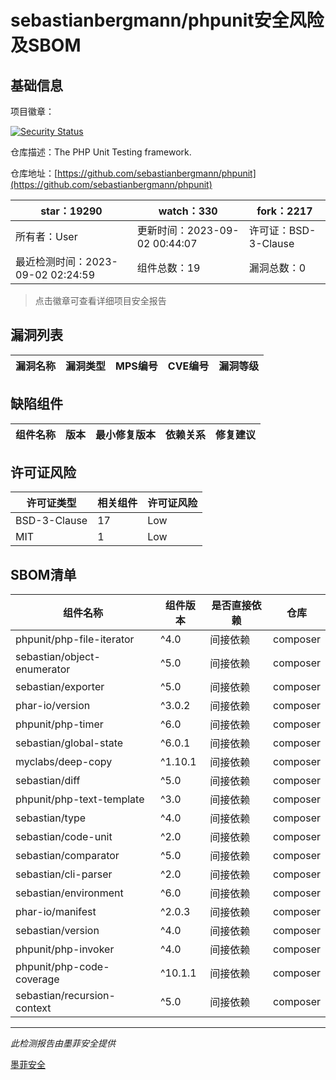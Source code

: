 # sebastianbergmann/phpunit安全风险及SBOM

## 基础信息

项目徽章：

[![Security Status](https://www.murphysec.com/platform3/v31/badge/1697676626301157376.svg)](https://www.murphysec.com/console/report/1692603591126044672/1697676626301157376)

仓库描述：The PHP Unit Testing framework.

仓库地址：[https://github.com/sebastianbergmann/phpunit](https://github.com/sebastianbergmann/phpunit)

| star：19290 | watch：330 | fork：2217 |
| ----------- | -------------- | ------------ |
| 所有者：User | 更新时间：2023-09-02 00:44:07 | 许可证：BSD-3-Clause |
| 最近检测时间：2023-09-02 02:24:59 | 组件总数：19 | 漏洞总数：0 |

> 点击徽章可查看详细项目安全报告



## 漏洞列表

| 漏洞名称 | 漏洞类型 | MPS编号 | CVE编号 | 漏洞等级 |
| ------- | ------ | ------- | ------ | ----- |





## 缺陷组件

| 组件名称 | 版本 | 最小修复版本 | 依赖关系 | 修复建议 |
| -------- | ---- | ------------ | -------- | -------- |





## 许可证风险

| 许可证类型 | 相关组件 | 许可证风险 |
| ---------- | -------- | ---------- |
|BSD-3-Clause|17|Low|
|MIT|1|Low|




## SBOM清单

| 组件名称 | 组件版本 | 是否直接依赖 | 仓库 |
| -------- | -------- | ------------ | ---- |
|phpunit/php-file-iterator|^4.0|间接依赖|composer|
|sebastian/object-enumerator|^5.0|间接依赖|composer|
|sebastian/exporter|^5.0|间接依赖|composer|
|phar-io/version|^3.0.2|间接依赖|composer|
|phpunit/php-timer|^6.0|间接依赖|composer|
|sebastian/global-state|^6.0.1|间接依赖|composer|
|myclabs/deep-copy|^1.10.1|间接依赖|composer|
|sebastian/diff|^5.0|间接依赖|composer|
|phpunit/php-text-template|^3.0|间接依赖|composer|
|sebastian/type|^4.0|间接依赖|composer|
|sebastian/code-unit|^2.0|间接依赖|composer|
|sebastian/comparator|^5.0|间接依赖|composer|
|sebastian/cli-parser|^2.0|间接依赖|composer|
|sebastian/environment|^6.0|间接依赖|composer|
|phar-io/manifest|^2.0.3|间接依赖|composer|
|sebastian/version|^4.0|间接依赖|composer|
|phpunit/php-invoker|^4.0|间接依赖|composer|
|phpunit/php-code-coverage|^10.1.1|间接依赖|composer|
|sebastian/recursion-context|^5.0|间接依赖|composer|


------

*此检测报告由墨菲安全提供*

[墨菲安全](www.murphysec.com)